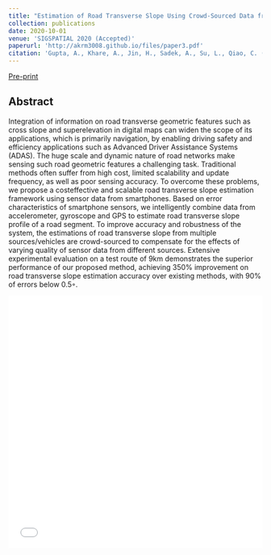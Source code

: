 ```yaml
---
title: "Estimation of Road Transverse Slope Using Crowd-Sourced Data from Smartphones"
collection: publications
date: 2020-10-01
venue: 'SIGSPATIAL 2020 (Accepted)'
paperurl: 'http://akrm3008.github.io/files/paper3.pdf'
citation: 'Gupta, A., Khare, A., Jin, H., Sadek, A., Su, L., Qiao, C. (2020). &quot; Estimation of Road Transverse Slope Using Crowd-Sourced Data from Smartphones.&quot; <i>SIGSPATIAL 2020 Accepted</i>.'
---
```


[Pre-print](http://akrm3008.github.io/files/paper3.pdf)

## Abstract
Integration of information on road transverse geometric features such as cross slope and superelevation in digital maps can widen the scope of its applications, which is primarily navigation, by enabling driving safety and efficiency applications such as Advanced Driver Assistance Systems (ADAS). The huge scale and dynamic
nature of road networks make sensing such road geometric features a challenging task. Traditional methods often suffer from high cost, limited scalability and update frequency, as well as poor sensing accuracy. To overcome these problems, we propose a costeffective and scalable road transverse slope estimation framework using sensor data from smartphones. Based on error characteristics of smartphone sensors, we intelligently combine data from accelerometer, gyroscope and GPS to estimate road transverse slope profile of a road segment. To improve accuracy and robustness of the system, the estimations of road transverse slope from multiple sources/vehicles are crowd-sourced to compensate for the effects
of varying quality of sensor data from different sources. Extensive experimental evaluation on a test route of 9km demonstrates the superior performance of our proposed method, achieving 350% improvement on road transverse slope estimation accuracy over existing methods, with 90% of errors below 0.5◦.



<iframe src="/files/paper3.pdf" width="100%" height="500" frameborder="no" border="0" marginwidth="0" marginheight="0"></iframe>
